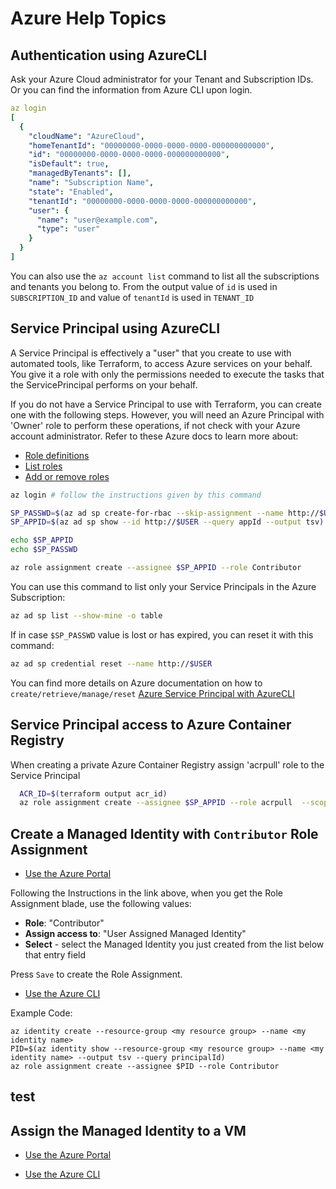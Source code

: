 # Azure Help Topics

## Authentication using AzureCLI

Ask your Azure Cloud administrator for your Tenant and Subscription IDs. Or you can find the information from Azure CLI upon login.

```yaml
az login
[
  {
    "cloudName": "AzureCloud",
    "homeTenantId": "00000000-0000-0000-0000-000000000000",
    "id": "00000000-0000-0000-0000-000000000000",
    "isDefault": true,
    "managedByTenants": [],
    "name": "Subscription Name",
    "state": "Enabled",
    "tenantId": "00000000-0000-0000-0000-000000000000",
    "user": {
      "name": "user@example.com",
      "type": "user"
    }
  }
]
```

You can also use the ```az account list``` command to list all the subscriptions and tenants you belong to. From the output value of `id` is used in `SUBSCRIPTION_ID` and value of `tenantId` is used in `TENANT_ID`

## Service Principal using AzureCLI

A Service Principal is effectively a "user" that you create to use with automated tools, like Terraform, to access Azure services on your behalf. You give it a role with only the permissions needed to execute the tasks that the ServicePrincipal performs on your behalf.

If you do not have a Service Principal to use with Terraform, you can create one with the following steps. However, you will need an Azure Principal with 'Owner' role to perform these operations, if not check with your Azure account administrator. Refer to these Azure docs to learn more about:

* [Role definitions](https://docs.microsoft.com/en-us/azure/role-based-access-control/role-definitions-list)
* [List roles](https://docs.microsoft.com/en-us/azure/role-based-access-control/role-assignments-list-cli#list-role-assignments-for-a-user)
* [Add or remove roles](https://docs.microsoft.com/en-us/azure/role-based-access-control/role-assignments-cli#user-at-a-subscription-scope)

```bash
az login # follow the instructions given by this command

SP_PASSWD=$(az ad sp create-for-rbac --skip-assignment --name http://$USER --query password --output tsv)
SP_APPID=$(az ad sp show --id http://$USER --query appId --output tsv)

echo $SP_APPID
echo $SP_PASSWD

az role assignment create --assignee $SP_APPID --role Contributor
```

You can use this command to list only your Service Principals in the Azure Subscription:

```bash
az ad sp list --show-mine -o table
```

If in case `$SP_PASSWD` value is lost or has expired, you can reset it with this command:

```bash
az ad sp credential reset --name http://$USER
```

You can find more details on Azure documentation on how to `create/retrieve/manage/reset` [Azure Service Principal with AzureCLI](https://docs.microsoft.com/en-us/cli/azure/create-an-azure-service-principal-azure-cli?view=azure-cli-latest)

## Service Principal access to Azure Container Registry

When creating a private Azure Container Registry assign 'acrpull' role to the Service Principal

```bash
  ACR_ID=$(terraform output acr_id)
  az role assignment create --assignee $SP_APPID --role acrpull  --scope "$ACR_ID"
```

## Create a Managed Identity with `Contributor` Role Assignment

* [Use the Azure Portal](https://docs.microsoft.com/en-us/azure/active-directory/managed-identities-azure-resources/how-to-manage-ua-identity-portal)

Following the Instructions in the link above, when you get the Role Assignment blade, use the following values:

* **Role**: "Contributor" 
* **Assign access to**: "User Assigned Managed Identity"
* **Select** - select the Managed Identity you just created from the list below that entry field

Press `Save` to create the Role Assignment.

* [Use the Azure CLI](https://docs.microsoft.com/en-us/azure/active-directory/managed-identities-azure-resources/how-to-manage-ua-identity-cli)

Example Code:
```
az identity create --resource-group <my resource group> --name <my identity name>
PID=$(az identity show --resource-group <my resource group> --name <my identity name> --output tsv --query principalId)
az role assignment create --assignee $PID --role Contributor
```

## <a name=tt>test</a>

## Assign the Managed Identity to a VM

* [Use the Azure Portal](https://docs.microsoft.com/en-us/azure/active-directory/managed-identities-azure-resources/qs-configure-portal-windows-vm#user-assigned-managed-identity)

* [Use the Azure CLI](https://docs.microsoft.com/en-us/azure/active-directory/managed-identities-azure-resources/qs-configure-cli-windows-vm#user-assigned-managed-identity)

